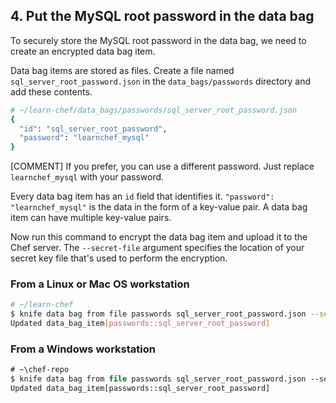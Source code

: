 ## 4. Put the MySQL root password in the data bag

To securely store the MySQL root password in the data bag, we need to create an encrypted data bag item.

Data bag items are stored as files. Create a file named <code class="file-path">sql\_server\_root\_password.json</code> in the <code class="file-path">data\_bags/passwords</code> directory and add these contents.

```ruby
# ~/learn-chef/data_bags/passwords/sql_server_root_password.json
{
  "id": "sql_server_root_password",
  "password": "learnchef_mysql"
}
```

[COMMENT] If you prefer, you can use a different password. Just replace `learnchef_mysql` with your password.

Every data bag item has an `id` field that identifies it. `"password": "learnchef_mysql"` is the data in the form of a key-value pair. A data bag item can have multiple key-value pairs.

Now run this command to encrypt the data bag item and upload it to the Chef server. The `--secret-file` argument specifies the location of your secret key file that's used to perform the encryption.

### From a Linux or Mac OS workstation

```bash
# ~/learn-chef
$ knife data bag from file passwords sql_server_root_password.json --secret-file /tmp/encrypted_data_bag_secret
Updated data_bag_item[passwords::sql_server_root_password]
```

### From a Windows workstation

```ps
# ~\chef-repo
$ knife data bag from file passwords sql_server_root_password.json --secret-file C:\temp\encrypted_data_bag_secret
Updated data_bag_item[passwords::sql_server_root_password]
```

